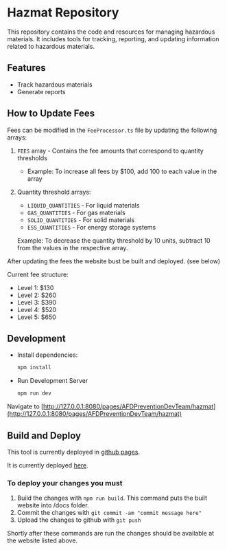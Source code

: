 # Hazmat Repository

This repository contains the code and resources for managing hazardous materials. It includes tools for tracking, reporting, and updating information related to hazardous materials.

## Features

- Track hazardous materials
- Generate reports

## How to Update Fees

Fees can be modified in the `FeeProcessor.ts` file by updating the following arrays:

1. `FEES` array - Contains the fee amounts that correspond to quantity thresholds
   - Example: To increase all fees by $100, add 100 to each value in the array

2. Quantity threshold arrays:
   - `LIQUID_QUANTITIES` - For liquid materials
   - `GAS_QUANTITIES` - For gas materials
   - `SOLID_QUANTITIES` - For solid materials
   - `ESS_QUANTITIES` - For energy storage systems

   Example: To decrease the quantity threshold by 10 units, subtract 10 from the values in the respective array.

After updating the fees the website bust be built and deployed. (see below)

Current fee structure:
- Level 1: $130 
- Level 2: $260
- Level 3: $390
- Level 4: $520
- Level 5: $650

## Development

- Install dependencies:
  
  ```bash
  npm install
  ```

- Run Development Server

  ```bash
  npm run dev
  ```

Navigate to [http://127.0.0.1:8080/pages/AFDPreventionDevTeam/hazmat](http://127.0.0.1:8080/pages/AFDPreventionDevTeam/hazmat)

## Build and Deploy

This tool is currently deployed in [github pages](https://pages.github.com/).

It is currently deployed [here](https://github.austintexas.gov/pages/AFDPreventionDevTeam/hazmat/).

### To deploy your changes you must
1. Build the changes with `npm run build`. This command puts the built website into /docs folder. 
2. Commit the changes with `git commit -am "commit message here"`
3. Upload the changes to github with `git push`

Shortly after these commands are run the changes should be available at the website listed above. 





